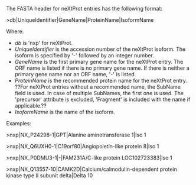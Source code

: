 The FASTA header for neXtProt entries has the following format:

\>db|UniqueIdentifier|GeneName|ProteinName|IsoformName

Where:

* _db_ is 'nxp' for neXtProt.
* _UniqueIdentifier_ is the accession number of the neXtProt isoform. The isoform is specified by '-' followed by an integer number.
* _GeneName_ is the first primary gene name for the neXtProt entry. The ORF name is listed if there is no primary gene name. If there is neither a primary gene name nor an ORF name, '-' is listed.
* _ProteinName_ is the recommended protein name for the neXtProt entry. ??For neXtProt entries without a recommended name, the SubName field is used. In case of multiple SubNames, the first one is used. The 'precursor' attribute is excluded, 'Fragment' is included with the name if applicable.??
* _IsoformName_  is the name of the isoform. 

Examples:

\>nxp|NX_P24298-1|GPT|Alanine aminotransferase 1|Iso 1

\>nxp|NX_Q6UXH0-1|C19orf80|Angiopoietin-like protein 8|Iso 1

\>nxp|NX_P0DMU3-1|-|FAM231A/C-like protein LOC102723383|Iso 1

\>nxp|NX_Q13557-10|CAMK2D|Calcium/calmodulin-dependent protein kinase type II subunit delta|Delta 10
